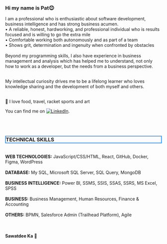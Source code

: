 ### Hi my name is Pat😊

I am a professional who is enthusiastic about software development, business intelligence and has strong business acumen.</br>
•	A reliable, honest, hardworking, and professional individual who is results focused and is willing to go the extra mile</br>
•	Comfortable working both autonomously and as part of a team</br>
•	Shows grit, determination and ingenuity when confronted by obstacles</br></br>
Beyond my programming skills, I also have experience in business management and analysis which has helped me to understand, not only how to work as a developer, but the needs from a business perspective. </br></br>

My intellectual curiosity drives me to be a lifelong learner who loves knowledge sharing and the development of both myself and others.


</br>
🥰 I love food, travel, racket sports and art


You can find me on [![LinkedIn][2.2]][2].

<!-- Icons -->
[2.2]: https://raw.githubusercontent.com/MartinHeinz/MartinHeinz/master/linkedin-3-16.png (LinkedIn icon without padding)
<!-- Links to your social media accounts -->
[2]: https://www.linkedin.com/in/duangruethai-pat-pornthanes-55855991/
</br>
</br>


<h3 style="border:2px solid DodgerBlue;">TECHNICAL SKILLS</h3>
</br>
<b>WEB TECHNOLOGIES:</b>       JavaScript/CSS/HTML, React, GitHub, Docker, Figma, WordPress </br></br>
<b>DATABASE:</b>               My SQL, Microsoft SQL Server, SQL Query, MongoDB </br></br>
<b>BUSINESS INTELLIGENCE:</b>  Power BI, SSMS, SSIS, SSAS, SSRS, MS Excel, SPSS </br></br>
<b>BUSINESS:</b>               Business Management, Human Resources, Finance & Accounting </br></br>
<b>OTHERS:</b>                 BPMN, Salesforce Admin (Trailhead Platform), Agile </br></br>

</br>
</br>
<b>Sawatdee Ka</b> 🙏
